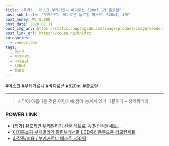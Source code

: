 ```yaml
--- 
title: "특가!   머스크 부케가르니 바디로션 520ml 1개 플로럴" 
post_sub_title: "부케가르니 바디로션 플로럴 머스크, 520ml, 1개" 
post_money: ₩. 8,900 
post_date: 2020.01.31 
post_img_url: https://static.coupangcdn.com/image/product/image/vendoritem/2018/07/18/3666450735/b4e454d8-2e8f-4820-975f-72f6547a24d3.jpg 
post_link_url: https://coupa.ng/bnIfrz 
categories: 
  - vendoritem 
tags: 
  - 머스크 
  - 부케가르니 
  - 바디로션 
  - 520ml 
  - 플로럴 
--- 
```

  #머스크 #부케가르니 #바디로션 #520ml #플로럴 
<hr> 

> 사막이 아름다운 것은 어딘가에 샘이 숨겨져 있기 때문이다 – 생떽쥐베리 


### POWER LINK

* <a href="https://blog.naver.com/santokki14/221791007042" target="_blank">[특가] 유포리안 부케말리기 선물 레트로 돔(말린식물세트...</a>
* <a href="https://blog.naver.com/fasyy4321/221790211597" target="_blank">이지홈쇼핑 부케말리기 말린부케선물 LED유리돔무드등 리모컨세트</a>
* <a href="https://blog.naver.com/santokki14/221791212386" target="_blank">화장품/미용 / 부케가르니 베스트 ~50위</a>
